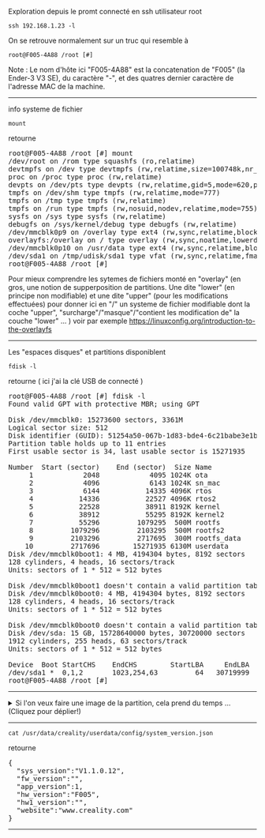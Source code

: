 

Exploration depuis le promt connecté en ssh utilisateur root
~~~
ssh 192.168.1.23 -l
~~~
On se retrouve normalement sur un truc qui resemble à
~~~
root@F005-4A88 /root [#] 
~~~

Note : Le nom d'hôte ici "F005-4A88" est la concatenation de "F005" (la Ender-3 V3 SE), du caractère "-", et des quatres dernier caractère de l'adresse MAC de la machine.


---

info systeme de fichier
~~~
mount
~~~
retourne

<pre>
root@F005-4A88 /root [#] mount
/dev/root on /rom type squashfs (ro,relatime)
devtmpfs on /dev type devtmpfs (rw,relatime,size=100748k,nr_inodes=25187,mode=755)
proc on /proc type proc (rw,relatime)
devpts on /dev/pts type devpts (rw,relatime,gid=5,mode=620,ptmxmode=666)
tmpfs on /dev/shm type tmpfs (rw,relatime,mode=777)
tmpfs on /tmp type tmpfs (rw,relatime)
tmpfs on /run type tmpfs (rw,nosuid,nodev,relatime,mode=755)
sysfs on /sys type sysfs (rw,relatime)
debugfs on /sys/kernel/debug type debugfs (rw,relatime)
/dev/mmcblk0p9 on /overlay type ext4 (rw,sync,relatime,block_validity,delalloc,barrier,user_xattr)
overlayfs:/overlay on / type overlay (rw,sync,noatime,lowerdir=/,upperdir=/overlay/upper,workdir=/overlay/work)
/dev/mmcblk0p10 on /usr/data type ext4 (rw,sync,relatime,block_validity,delalloc,barrier,user_xattr)
/dev/sda1 on /tmp/udisk/sda1 type vfat (rw,sync,relatime,fmask=0022,dmask=0022,codepage=936,iocharset=utf8,shortname=mixed,errors=remount-ro)
root@F005-4A88 /root [#]
</pre>

Pour mieux comprendre les sytemes de fichiers monté en "overlay" (en gros, une notion de supperposition de partitions. Une dite "lower" (en principe non modifiable) et une dite "upper" (pour les modifications effectuées) pour donner ici en "/" un systeme de fichier modifiable dont la coche "upper", "surcharge"/"masque"/"contient les modification de" la couche "lower" ... ) voir par exemple https://linuxconfig.org/introduction-to-the-overlayfs


---

Les "espaces disques" et partitions disponiblent
~~~
fdisk -l
~~~
retourne ( ici j'ai la clé USB de connecté ) 
<pre>
root@F005-4A88 /root [#] fdisk -l
Found valid GPT with protective MBR; using GPT

Disk /dev/mmcblk0: 15273600 sectors, 3361M
Logical sector size: 512
Disk identifier (GUID): 51254a50-067b-1d83-bde4-6c21babe3e1b
Partition table holds up to 11 entries
First usable sector is 34, last usable sector is 15271935

Number  Start (sector)    End (sector)  Size Name
     1            2048            4095 1024K ota
     2            4096            6143 1024K sn_mac
     3            6144           14335 4096K rtos
     4           14336           22527 4096K rtos2
     5           22528           38911 8192K kernel
     6           38912           55295 8192K kernel2
     7           55296         1079295  500M rootfs
     8         1079296         2103295  500M rootfs2
     9         2103296         2717695  300M rootfs_data
    10         2717696        15271935 6130M userdata
Disk /dev/mmcblk0boot1: 4 MB, 4194304 bytes, 8192 sectors
128 cylinders, 4 heads, 16 sectors/track
Units: sectors of 1 * 512 = 512 bytes

Disk /dev/mmcblk0boot1 doesn't contain a valid partition table
Disk /dev/mmcblk0boot0: 4 MB, 4194304 bytes, 8192 sectors
128 cylinders, 4 heads, 16 sectors/track
Units: sectors of 1 * 512 = 512 bytes

Disk /dev/mmcblk0boot0 doesn't contain a valid partition table
Disk /dev/sda: 15 GB, 15728640000 bytes, 30720000 sectors
1912 cylinders, 255 heads, 63 sectors/track
Units: sectors of 1 * 512 = 512 bytes

Device  Boot StartCHS    EndCHS        StartLBA     EndLBA    Sectors  Size Id Type
/dev/sda1 *  0,1,2       1023,254,63         64   30719999   30719936 14.6G  c Win95 FAT32 (LBA)
root@F005-4A88 /root [#]
</pre>

---




<details>
 <summary>Si l'on veux faire une image de la partition, cela prend du temps ... (Cliquez pour déplier!)</summary>

Pour créer un fichier image de la partition mmcblk0p9 sur la clé USB (C'est trés long de l'ordre d'une heure ou deux heures car l'on copie tout les block même les block vides de cette partition de 500 MB et la vitesse d'ecriture sur la clé USB fourni est très lente ... )

~~~
dd if=/dev/mmcblk0p9 of=/tmp/udisk/sda1/dd_mmcblk0p9.img
~~~

Pour plus de détails sur l'utilisation de la commande `dd` voir par exemple https://www.tecmint.com/clone-linux-partitions/


Faire une image de la partition dans un fichier sur `/usr/data` (point de montage de la partition mmcblk0p10) prend de l'ordre de 30 minutes.
~~~
dd if=/dev/mmcblk0p9 of=/usr/data/dd_mmcblk0p9.img
~~~
Mais ensuite la copie vers la clé USB prend de l'ordre d'une heure
~~~
mv /usr/data/dd_mmcblk0p9.img /tmp/udisk/sda1/
~~~
</details>

---

~~~
cat /usr/data/creality/userdata/config/system_version.json
~~~
retourne
<pre>
{
  "sys_version":"V1.1.0.12",
  "fw_version":"",
  "app_version":1,
  "hw_version":"F005",
  "hw1_version":"",
  "website":"www.creality.com"
}</pre>

---




